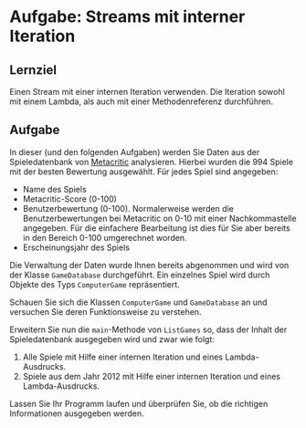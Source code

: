 # Aufgabe: Streams mit interner Iteration

## Lernziel

Einen Stream mit einer internen Iteration verwenden. Die Iteration sowohl mit einem Lambda, als auch mit einer Methodenreferenz durchführen.

## Aufgabe

In dieser (und den folgenden Aufgaben) werden Sie Daten aus der Spieledatenbank von [Metacritic](http://www.metacritic.com) analysieren. Hierbei wurden die 994 Spiele mit der besten Bewertung ausgewählt. Für jedes Spiel sind angegeben:

  * Name des Spiels
  * Metacritic-Score (0-100)
  * Benutzerbewertung (0-100). Normalerweise werden die Benutzerbewertungen bei Metacritic on 0-10 mit einer Nachkommastelle angegeben. Für die einfachere Bearbeitung ist dies für Sie aber bereits in den Bereich 0-100 umgerechnet worden.
  * Erscheinungsjahr des Spiels

Die Verwaltung der Daten wurde Ihnen bereits abgenommen und wird von der Klasse `GameDatabase` durchgeführt. Ein einzelnes Spiel wird durch Objekte des Typs `ComputerGame` repräsentiert.

Schauen Sie sich die Klassen `ComputerGame` und `GameDatabase` an und versuchen Sie deren Funktionsweise zu verstehen.

Erweitern Sie nun die `main`-Methode von `ListGames` so, dass der Inhalt der Spieledatenbank ausgegeben wird und zwar wie folgt:

  1. Alle Spiele mit Hilfe einer internen Iteration und eines Lambda-Ausdrucks.
  2. Spiele aus dem Jahr 2012 mit Hilfe einer internen Iteration und eines Lambda-Ausdrucks.

Lassen Sie Ihr Programm laufen und überprüfen Sie, ob die richtigen Informationen ausgegeben werden.

